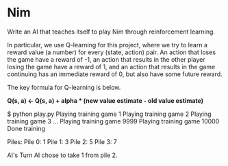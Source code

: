 # Nim

Write an AI that teaches itself to play Nim through reinforcement learning.

In particular, we use Q-learning for this project, where we try to learn a reward value (a number) for every (state, action) pair. An action that loses the game have a reward of -1, an action that results in the other player losing the game have a reward of 1, and an action that results in the game continuing has an immediate reward of 0, but also have some future reward.

The key formula for Q-learning is below.

**Q(s, a) <- Q(s, a) + alpha * (new value estimate - old value estimate)**

$ python play.py
Playing training game 1
Playing training game 2
Playing training game 3
...
Playing training game 9999
Playing training game 10000
Done training

Piles:
Pile 0: 1
Pile 1: 3
Pile 2: 5
Pile 3: 7

AI's Turn
AI chose to take 1 from pile 2.